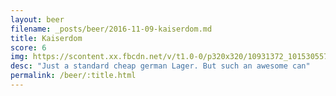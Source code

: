 ```yaml
---
layout: beer
filename: _posts/beer/2016-11-09-kaiserdom.md
title: Kaiserdom
score: 6
img: https://scontent.xx.fbcdn.net/v/t1.0-0/p320x320/10931372_10153055725393745_7415839926658912556_n.jpg?oh=4e00482b25187967d4da85ca822d60f9&oe=5917F92B
desc: "Just a standard cheap german Lager. But such an awesome can"
permalink: /beer/:title.html
---
```

